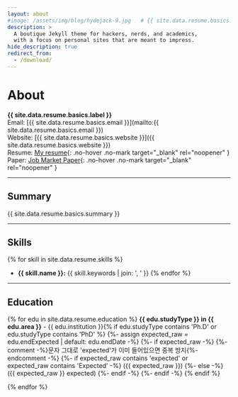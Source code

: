 ```yaml
---
layout: about
#image: /assets/img/blog/hydejack-9.jpg   # {{ site.data.resume.basics.name }}
description: >
  A boutique Jekyll theme for hackers, nerds, and academics,
  with a focus on personal sites that are meant to impress.
hide_description: true
redirect_from:
  - /download/
---  
```


# About

<!--author-->


**{{ site.data.resume.basics.label }}**  
Email: [{{ site.data.resume.basics.email }}](mailto:{{ site.data.resume.basics.email }})  
Website: [{{ site.data.resume.basics.website }}]({{ site.data.resume.basics.website }})  
Resume: [My resume](https://drive.google.com/file/d/1cgfcZZtYk_E52mZruIuSu61PIR2heC0i/view?usp=drive_link){: .no-hover .no-mark target="_blank" rel="noopener" }  
Paper: [Job Market Paper](https://drive.google.com/file/d/1X1SEvRoj8zvF2dooqbF3tHw0ci-O-o-W/view?usp=drive_link){: .no-hover .no-mark target="_blank" rel="noopener" }

---

## Summary
{{ site.data.resume.basics.summary }}

---

## Skills
{% for skill in site.data.resume.skills %}
- **{{ skill.name }}:** {{ skill.keywords | join: ', ' }}
{% endfor %}

---

## Education
{% for edu in site.data.resume.education %}
**{{ edu.studyType }} in {{ edu.area }}** - {{ edu.institution }}{% if edu.studyType contains 'Ph.D' or edu.studyType contains 'PhD' %}
{%- assign expected_raw = edu.endExpected | default: edu.endDate -%}
{%- if expected_raw -%}
 {%- comment -%}문자 그대로 'expected'가 이미 들어있으면 중복 방지{%- endcomment -%}
{%- if expected_raw contains 'expected' or expected_raw contains 'Expected' -%}
 ({{ expected_raw }})
{%- else -%}
 ({{ expected_raw }} expected)
{%- endif -%}
{%- endif -%}
{% endif %}

{% endfor %}



